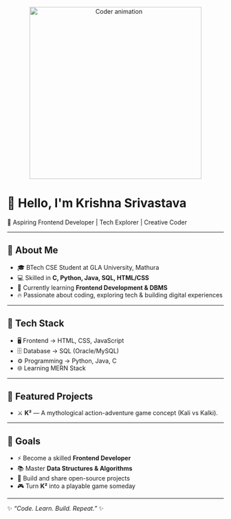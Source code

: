 <!-- Top animated coder (optional) -->
<p align="center">
  <img src="https://encrypted-tbn0.gstatic.com/images?q=tbn:ANd9GcQ6HPSf6Jlhla-0As2MI4CJGtnaYTqEfruoLw&s" width="400" alt="Coder animation"/>
</p>

# 👋 Hello, I'm Krishna Srivastava

🚀 Aspiring Frontend Developer | Tech Explorer | Creative Coder

---

## 🌟 About Me
- 🎓 BTech CSE Student at GLA University, Mathura  
- 💻 Skilled in **C, Python, Java, SQL, HTML/CSS**  
- 🌱 Currently learning **Frontend Development & DBMS**  
- 🔥 Passionate about coding, exploring tech & building digital experiences

---

## 🔧 Tech Stack
- 🖥️ Frontend → HTML, CSS, JavaScript  
- 🗄️ Database → SQL (Oracle/MySQL)  
- ⚙️ Programming → Python, Java, C  
- 🌐 Learning MERN Stack

---

## 📂 Featured Projects
- ⚔️ **K²** — A mythological action-adventure game concept (Kali vs Kalki).  
  
---

## 🎯 Goals
- ⚡ Become a skilled **Frontend Developer**  
- 📚 Master **Data Structures & Algorithms**  
- 🚀 Build and share open-source projects  
- 🎮 Turn **K²** into a playable game someday

---

✨ _“Code. Learn. Build. Repeat.”_ ✨
